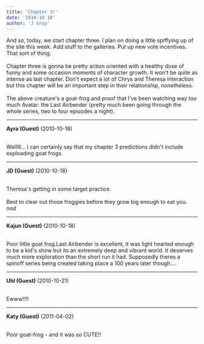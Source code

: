 ```yaml
---
title: 'Chapter 3!'
date: '2010-10-18'
author: 'J Gray'
---
```


And so, today, we start chapter three. I plan on doing a little spiffying up of the site this week. Add stuff to the galleries. Put up new vote incentives. That sort of thing.<br><br>Chapter three is gonna be pretty action oriented with a healthy dose of funny and some occasion moments of character growth. It won't be quite as intense as last chapter. Don't expect a lot of Chrys and Theresa interaction but this chapter will be an important step in their relationship, nonetheless.<br><br>The above creature's a goat-frog and proof that I've been watching way too much Avatar: the Last Airbender (pretty much been going through the whole series, two to four episodes a night). <br>

---
**Ayra (Guest)** (2010-10-18)

<br>Welllll... I can certainly say that my chapter 3 predictions didn't include exploading goat frogs.

---
**JD (Guest)** (2010-10-18)

<br> Theresa's getting in some target practice.<br><br>Best to clear out those froggies before they grow big enough to eat you. *nod*<br>

---
**Kajun (Guest)** (2010-10-18)

<br>Poor little goat frog.Last Airbender&nbsp;is excellent, it was light hearted enough to be a kid's show but its an extremely deep and vibrant world. It deserves much more exploration than the short run it had. Supposedly theres a spinoff series being created taking place a 100 years later though....

---
**Uhl (Guest)** (2010-10-21)

<br> Ewww!!!!

---
**Katy (Guest)** (2011-04-02)

<br> Poor goat-frog - and it was so CUTE!!


